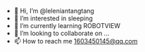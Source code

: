 - 👋 Hi, I’m @leleniantangtang
- 👀 I’m interested in sleeping
- 🌱 I’m currently learning ROBOTVIEW
- 💞️ I’m looking to collaborate on ...
- 📫 How to reach me 1603450145@qq.com

<!---
leleniantangtang/leleniantangtang is a ✨ special ✨ repository because its `README.md` (this file) appears on your GitHub profile.
You can click the Preview link to take a look at your changes.
--->
